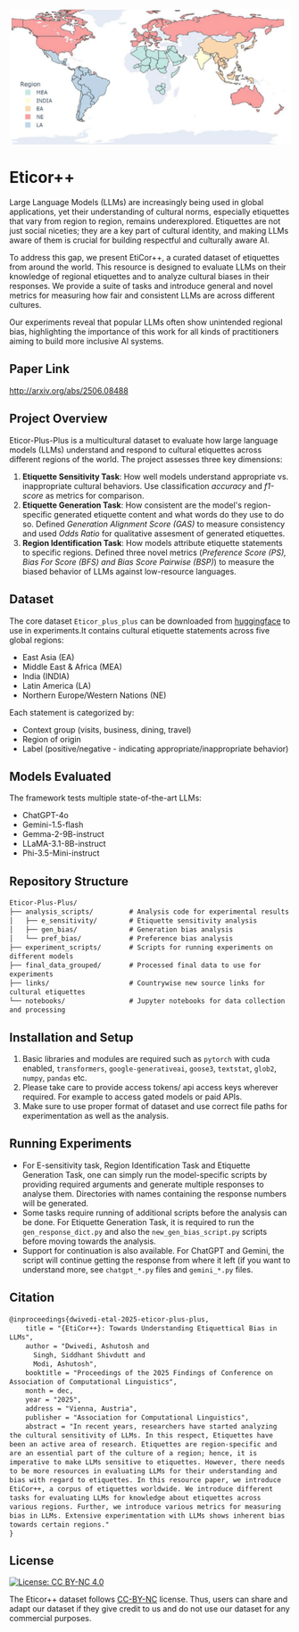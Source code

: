 ![World_map.png](World_map.png)

# Eticor++

Large Language Models (LLMs) are increasingly being used in global applications, yet their understanding of cultural norms, especially etiquettes that vary from region to region, remains underexplored. Etiquettes are not just social niceties; they are a key part of cultural identity, and making LLMs aware of them is crucial for building respectful and culturally aware AI.

To address this gap, we present EtiCor++, a curated dataset of etiquettes from around the world. This resource is designed to evaluate LLMs on their knowledge of regional etiquettes and to analyze cultural biases in their responses. We provide a suite of tasks and introduce general and novel metrics for measuring how fair and consistent LLMs are across different cultures.

Our experiments reveal that popular LLMs often show unintended regional bias, highlighting the importance of this work for all kinds of practitioners aiming to build more inclusive AI systems.

## Paper Link

http://arxiv.org/abs/2506.08488

## Project Overview

Eticor-Plus-Plus is a multicultural dataset to evaluate how large language models (LLMs) understand and respond to cultural etiquettes across different regions of the world. The project assesses three key dimensions:

1. **Etiquette Sensitivity Task**: How well models understand appropriate vs. inappropriate cultural behaviors. Use classification *accuracy* and *f1-score* as metrics for comparison.
2. **Etiquette Generation Task**: How consistent are the model's region-specific generated etiquette content and what words do they use to do so. Defined *Generation Alignment Score (GAS)* to measure consistency and used *Odds Ratio* for qualitative assesment of generated etiquettes.
3. **Region Identification Task**: How models attribute etiquette statements to specific regions. Defined three novel metrics (*Preference Score (PS), Bias For Score (BFS) and Bias Score Pairwise (BSP)*) to measure the biased behavior of LLMs against low-resource languages.

## Dataset

The core dataset `Eticor_plus_plus` can be downloaded from [huggingface](https://huggingface.co/datasets/Exploration-Lab/Eticor-Plus-Plus) to use in experiments.It contains cultural etiquette statements across five global regions:

- East Asia (EA)
- Middle East & Africa (MEA)
- India (INDIA)
- Latin America (LA)
- Northern Europe/Western Nations (NE)

Each statement is categorized by:

- Context group (visits, business, dining, travel)
- Region of origin
- Label (positive/negative - indicating appropriate/inappropriate behavior)

## Models Evaluated

The framework tests multiple state-of-the-art LLMs:

- ChatGPT-4o
- Gemini-1.5-flash
- Gemma-2-9B-instruct
- LLaMA-3.1-8B-instruct
- Phi-3.5-Mini-instruct

## Repository Structure

```
Eticor-Plus-Plus/
├── analysis_scripts/         # Analysis code for experimental results
│   ├── e_sensitivity/        # Etiquette sensitivity analysis
│   ├── gen_bias/             # Generation bias analysis
│   └── pref_bias/            # Preference bias analysis
├── experiment_scripts/       # Scripts for running experiments on different models
├── final_data_grouped/       # Processed final data to use for experiments
├── links/                    # Countrywise new source links for cultural etiquettes
└── notebooks/                # Jupyter notebooks for data collection and processing
```

## Installation and Setup

1. Basic libraries and modules are required such as `pytorch` with cuda enabled, `transformers`, `google-generativeai`, `goose3`, `textstat`, `glob2`, `numpy`, `pandas` etc.
2. Please take care to provide access tokens/ api access keys wherever required. For example to access gated models or paid APIs.
3. Make sure to use proper format of dataset and use correct file paths for experimentation as well as the analysis.

## Running Experiments

* For E-sensitivity task, Region Identification Task and Etiquette Generation Task, one can simply run the model-specific scripts by providing required arguments and generate multiple responses to analyse them. Directories with names containing the response numbers will be generated.
* Some tasks require running of additional scripts before the analysis can be done. For Etiquette Generation Task, it is required to run the `gen_response_dict.py` and also the `new_gen_bias_script.py` scripts before moving towards the analysis.
* Support for continuation is also available. For ChatGPT and Gemini, the script will continue getting the response from where it left (if you want to understand more, see `chatgpt_*.py` files and `gemini_*.py` files.

## Citation

```
@inproceedings{dwivedi-etal-2025-eticor-plus-plus,
    title = "{EtiCor++}: Towards Understanding Etiquettical Bias in LLMs",
    author = "Dwivedi, Ashutosh and
      Singh, Siddhant Shivdutt and
      Modi, Ashutosh",
    booktitle = "Proceedings of the 2025 Findings of Conference on Association of Computational Linguistics",
    month = dec,
    year = "2025",
    address = "Vienna, Austria",
    publisher = "Association for Computational Linguistics",
    abstract = "In recent years, researchers have started analyzing the cultural sensitivity of LLMs. In this respect, Etiquettes have been an active area of research. Etiquettes are region-specific and are an essential part of the culture of a region; hence, it is imperative to make LLMs sensitive to etiquettes. However, there needs to be more resources in evaluating LLMs for their understanding and bias with regard to etiquettes. In this resource paper, we introduce EtiCor++, a corpus of etiquettes worldwide. We introduce different tasks for evaluating LLMs for knowledge about etiquettes across various regions. Further, we introduce various metrics for measuring bias in LLMs. Extensive experimentation with LLMs shows inherent bias towards certain regions."
}
```

## License

[![License: CC BY-NC 4.0](https://img.shields.io/badge/License-CC%20BY--NC%204.0-lightgrey.svg)](https://creativecommons.org/licenses/by-nc/4.0/)


The Eticor++ dataset follows [CC-BY-NC](CC-BY-NC) license. Thus, users can share and adapt our dataset if they give credit to us and do not use our dataset for any commercial purposes.
